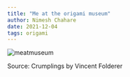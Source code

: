```yaml
---
title: "Me at the origami museum"
author: Nimesh Chahare
date: 2021-12-04
tags: origami
---
```


![meatmuseum](https://user-images.githubusercontent.com/51962204/183978455-4db2ff63-a412-48b9-9f26-c675a3182fa1.jpg)

Source: Crumplings by Vincent Folderer
